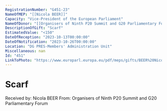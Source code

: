 ```yaml
---
RegistrationNumber: "G451-23"
NameOfMEP: "[[Nicola BEER]]"
Capacity: "Vice-President of the European Parliament"
NameOfDonor: "[[Organisers of Ninth P20 Summit and G20 Parliamentary Forum]]"
DescriptionOfGift: "Scarf"
EstimatedValue: "<150"
DateOfReception: "2023-10-13T00:00:00"
DateOfNotification: "2023-10-26T00:00:00"
Location: "DG PRES-Members' Administration Unit"
Miscellaneous: nan
Id: "451"
LinkToPhoto: "https://www.europarl.europa.eu/pdf/meps/gifts/BEER%20Nicola_G451-23.jpg#"
---
```


# Scarf

Received by: Nicola BEER
From: Organisers of Ninth P20 Summit and G20 Parliamentary Forum
